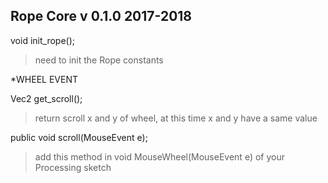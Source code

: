 Rope Core
v 0.1.0
2017-2018
--
void init_rope();
>need to init the Rope constants

*WHEEL EVENT

Vec2 get_scroll();
>return scroll x and y of wheel, at this time x and y have a same value

public void scroll(MouseEvent e);
>add this method in void MouseWheel(MouseEvent e) of your Processing sketch




